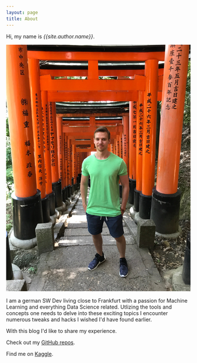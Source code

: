 ```yaml
---
layout: page
title: About
---
```

Hi, my name is *{{site.author.name}}*.

![This is me in Japan](/images/Kyoto_ProfilePic_small.jpg)

I am a german SW Dev living close to Frankfurt with a passion for Machine Learning and everything Data Science related.
Utlizing the tools and concepts one needs to delve into these exciting topics I encounter numerous tweaks and hacks I wished I'd have found earlier.

With this blog I'd like to share my experience.

Check out my [GitHub repos](https://github.com/wkirgsn).

Find me on [Kaggle](https://www.kaggle.com/wkirgsn).

